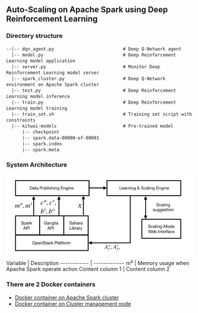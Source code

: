 ## Auto-Scaling on Apache Spark using Deep Reinforcement Learning

### Directory structure
```
--|-- dqn_agent.py                          # Deep Q-Network agent
  |-- model.py                              # Deep Reinforcement Learning model application
  |-- server.py                             # Monitor Deep Reinforcement Learning model server
  |-- spark_cluster.py                      # Deep Q-Network environment on Apache Spark cluster
  |-- test.py                               # Deep Reinforcement Learning model inference
  |-- train.py                              # Deep Reinforcement Learning model training
  |-- train_set.sh                          # Training set script with constraints
  |-- kitwai-models                         # Pre-trained model
      |-- checkpoint
      |-- spark.data-00000-of-00001
      |-- spark.index
      |-- spark.meta
```
### System Architecture
![System Architecture](/images/system_engine.png)
Variable | Description
------------ | -------------
m<sup>a</sup> | Memory usage when Apache Spark operate action
Content column 1 | Content column 2

### There are 2 Docker containers
* [Docker container on Apache Spark cluster](https://hub.docker.com/r/kundjanasith/kitwai_engine/)
* [Docker container on Cluster management node](https://hub.docker.com/r/kundjanasith/kitwai_webui/)